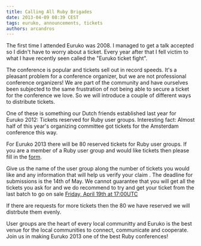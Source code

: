 ```yaml
---
title: Calling All Ruby Brigades
date: 2013-04-09 08:39 CEST
tags: euruko, announcements, tickets
authors: arcandros
---
```


The first time I attended Euruko was 2008. I managed to get a talk accepted so I didn't have to worry about a ticket.
Every year after that I fell victim to what I have recently seen called the "Euruko ticket fight".

The conference is popular and tickets sell out in record speeds. It's a pleasant problem for a conference organizer, but we are not professional conference organizers! We are part of the community and have ourselves been subjected to the same frustration of not being able to secure a ticket for the conference we love. So we will introduce a couple of different ways to distribute tickets. 

One of these is something our Dutch friends established last year for Euruko 2012: Tickets reserved for Ruby user groups. 
Interesting fact: Almost half of this year's organizing committee got tickets for the Amsterdam conference this way.

For Euruko 2013 there will be 80 reserved tickets for Ruby user groups. If you are a member of a Ruby user group and would like tickets then please fill in the [form](https://docs.google.com/a/euruko2013.org/spreadsheet/viewform?formkey=dFhXcDQtQlQ5SGZJTDNzaEZCZEx5R1E6MQ).

Give us the name of the user group along the number of tickets you would like and any information that will help us verify your claim .
The deadline for submissions is the 14th of May.
We cannot guarantee that you will get all the tickets you ask for and we do recommend to try and get your ticket from the last batch to go on sale [Friday, April 19th at 17:00UTC](http://www.timeanddate.com/worldclock/fixedtime.html?msg=EuRuKo+2013+3rd+ticket+batch%21&iso=20130419T17)

If there are requests for more tickets then the 80 we have reserved we will distrbute them evenly.

User groups are the heart of every local communitty and Euruko is the best venue for the local communities to connect, communicate and cooperate. Join us in making Euruko 2013 one of the best Ruby conferences!